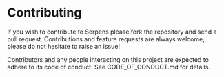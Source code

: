# Contributing

If you wish to contribute to Serpens please fork the repository and send a pull request. Contributions and feature requests are always welcome, please do not hesitate to raise an issue!

Contributors and any people interacting on this project are expected to adhere to its code of conduct. See CODE_OF_CONDUCT.md for details.
